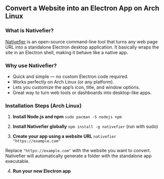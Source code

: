 ## Convert a Website into an Electron App on Arch Linux

### What is Nativefier?
[Nativefier](https://github.com/nativefier/nativefier) is an open-source command-line tool that turns any web page URL into a standalone Electron desktop application. It basically wraps the site in an Electron shell, making it behave like a native app.

### Why use Nativefier?
- Quick and simple — no custom Electron code required.
- Works perfectly on Arch Linux (or any platform).
- Lets you customize the app’s icon, title, and window options.
- Great way to turn web tools or dashboards into desktop-like apps.

### Installation Steps (Arch Linux)

1. **Install Node.js and npm**
`sudo pacman -S nodejs npm`

2. **Install Nativefier globally**
`npm install -g nativefier` (run with sudo)

3. **Create your app using a website URL**
`nativefier "https://example.com"`


Replace `"https://example.com"` with the website you want to convert.  
Nativefier will automatically generate a folder with the standalone app executable.

4. **Run your new Electron app**
